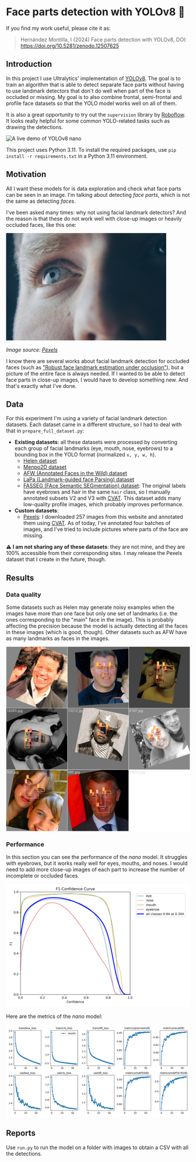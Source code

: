 # Face parts detection with YOLOv8 🎯

If you find my work useful, please cite it as:

> Hernández Montilla, I (2024) Face parts detection with YOLOv8, DOI: https://doi.org/10.5281/zenodo.12507625

## Introduction

In this project I use Ultralytics' implementation of [YOLOv8](https://github.com/ultralytics/ultralytics). The goal is to train an algorithm that is able to detect separate face parts without having to use landmark detectors that don't do well when part of the face is occluded or missing. My goal is to also combine frontal, semi-frontal and profile face datasets so that the YOLO model works well on all of them. 

It is also a great opportunity to try out the `supervision` library by [Roboflow](https://github.com/roboflow/supervision). It looks really helpful for some common YOLO-related tasks such as drawing the detections.

![A live demo of YOLOv8 nano](images/live_demo.gif)

This project uses Python 3.11. To install the required packages, use `pip install -r requirements.txt` in a Python 3.11 environment.

## Motivation

All I want these models for is data exploration and check what face parts can be seen in an image. I'm talking about detecting _face parts_, which is not the same as detecting _faces_.

I've been asked many times: why not using facial landmark detectors? And the reason is that these do not work well with close-up images or heavily occluded faces, like this one:

![An example of a close-up image where facial landmark detection is not possible](images/closeup_example.jpg)

_Image source: [Pexels](https://images.pexels.com/photos/977601/pexels-photo-977601.jpeg?auto=compress&cs=tinysrgb&w=1260&h=750&dpr=1)_

I know there are several works about facial landmark detection for occluded faces (such as ["Robust face landmark estimation under occlusion"](https://pdollar.github.io/files/papers/BurgosArtizzuICCV13rcpr.pdf)), but a picture of the entire face is always needed. If I wanted to be able to detect face parts in close-up images, I would have to develop something new. And that's exactly what I've done.

## Data

For this experiment I'm using a variety of facial landmark detection datasets. Each dataset came in a different structure, so I had to deal with that in `prepare_full_dataset.py`:

- **Existing datasets**: all these datasets were processed by converting each group of facial landmarks (eye, mouth, nose, eyebrows) to a bounding box in the YOLO format (normalized ``x, y, w, h``).
  - [Helen dataset](http://www.ifp.illinois.edu/~vuongle2/helen/)
  - [Menpo2D dataset](https://github.com/jiankangdeng/MenpoBenchmark)
  - [AFW (Annotated Faces in the Wild) dataset](https://ibug.doc.ic.ac.uk/resources/facial-point-annotations/)
  - [LaPa (Landmark-guided face Parsing) dataset](https://github.com/JDAI-CV/lapa-dataset)
  - [FASSEG (FAce Semantic SEGmentation) dataset](https://github.com/massimomauro/FASSEG-repository): The original labels have eyebrows and hair in the same `hair` class, so I manually annotated subsets V2 and V3 with [CVAT](https://app.cvat.ai/). This dataset adds many low-quality profile images, which probably improves performance.
- **Custom datasets**:
  - [Pexels](https://pexels.com): I downloaded 257 images from this website and annotated them using [CVAT](https://app.cvat.ai/). As of today, I've annotated four batches of images, and I've tried to include pictures where parts of the face are missing.

⚠ **I am not sharing any of these datasets**: they are not mine, and they are 100% accessible from their corresponding sites. I may release the Pexels dataset that I create in the future, though.

## Results

### Data quality

Some datasets such as Helen may generate noisy examples when the images have more than one face but only one set of landmarks (i.e. the ones corresponding to the "main" face in the image). This is probably affecting the precision because the model is actually detecting all the faces in these images (which is good, though). Other datasets such as AFW have as many landmarks as faces in the images.

![A training batch with some images with incomplete labels](images/example_incomplete_labels.jpg)

### Performance

In this section you can see the performance of the _nano_ model. It struggles with eyebrows, but it works really well for eyes, mouths, and noses. I would need to add more close-up images of each part to increase the number of incomplete or occluded faces.

![Yolov8-nano F1 curve](images/F1_curve.png)

Here are the metrics of the _nano_ model:

![YOLOv8-nano results](images/results.png)

## Reports

Use `run.py` to run the model on a folder with images to obtain a CSV with all the detections.


